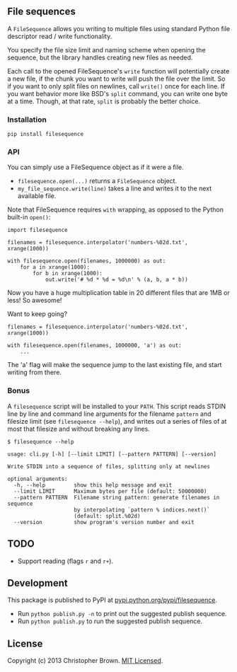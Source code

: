## File sequences

A `FileSequence` allows you writing to multiple files using standard Python file descriptor read / write functionality.

You specify the file size limit and naming scheme when opening the sequence, but the library handles creating new files as needed.

Each call to the opened FileSequence's `write` function will potentially create a new file, if the chunk you want to write will push the file over the limit. So if you want to only split files on newlines, call `write()` once for each line. If you want behavior more like BSD's `split` command, you can write one byte at a time. Though, at that rate, `split` is probably the better choice.

### Installation

    pip install filesequence

### API

You can simply use a FileSequence object as if it were a file.

* `filesequence.open(...)` returns a `FileSequence` object.
* `my_file_sequence.write(line)` takes a line and writes it to the next available file.

Note that FileSequence requires `with` wrapping, as opposed to the Python built-in `open()`:

    import filesequence

    filenames = filesequence.interpolator('numbers-%02d.txt', xrange(1000))

    with filesequence.open(filenames, 1000000) as out:
        for a in xrange(1000):
            for b in xrange(1000):
                out.write('# %d * %d = %d\n' % (a, b, a * b))

Now you have a huge multiplication table in 20 different files that are 1MB or less! So awesome!

Want to keep going?

    filenames = filesequence.interpolator('numbers-%02d.txt', xrange(1000))

    with filesequence.open(filenames, 1000000, 'a') as out:
        ...

The 'a' flag will make the sequence jump to the last existing file, and start writing from there.

### Bonus

A `filesequence` script will be installed to your `PATH`. This script reads STDIN line by line and command line arguments for the filename `pattern` and filesize limit (see `filesequence --help`), and writes out a series of files of at most that filesize and without breaking any lines.

    $ filesequence --help

    usage: cli.py [-h] [--limit LIMIT] [--pattern PATTERN] [--version]

    Write STDIN into a sequence of files, splitting only at newlines

    optional arguments:
      -h, --help         show this help message and exit
      --limit LIMIT      Maximum bytes per file (default: 50000000)
      --pattern PATTERN  Filename string pattern: generate filenames in sequence
                         by interpolating `pattern % indices.next()`
                         (default: split.%02d)
      --version          show program's version number and exit


## TODO

* Support reading (flags `r` and `r+`).


## Development

This package is published to PyPI at [pypi.python.org/pypi/filesequence](https://pypi.python.org/pypi/filesequence/).

* Run `python publish.py -n` to print out the suggested publish sequence.
* Run `python publish.py` to run the suggested publish sequence.


## License

Copyright (c) 2013 Christopher Brown. [MIT Licensed](https://raw.github.com/chbrown/filesequence/master/LICENSE).
